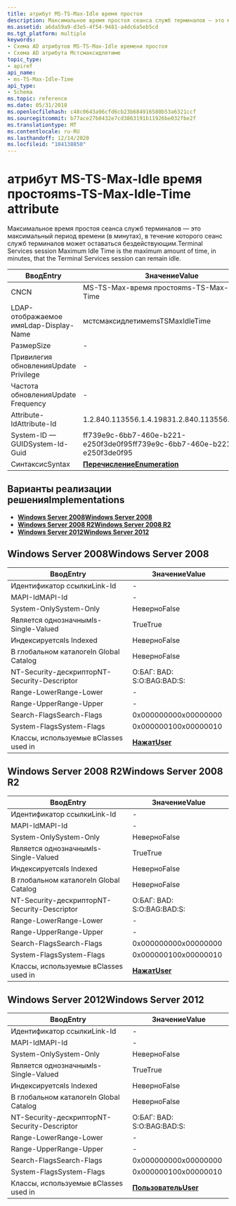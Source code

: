 ```yaml
---
title: атрибут MS-TS-Max-Idle время простоя
description: Максимальное время простоя сеанса служб терминалов — это максимальный период времени (в минутах), в течение которого сеанс служб терминалов может оставаться бездействующим.
ms.assetid: a6da59a9-d3e5-4f54-9481-a4dc6a5eb5cd
ms.tgt_platform: multiple
keywords:
- Схема AD атрибутов MS-TS-Max-Idle времени простоя
- Схема AD атрибута Мстсмаксидлетиме
topic_type:
- apiref
api_name:
- ms-TS-Max-Idle-Time
api_type:
- Schema
ms.topic: reference
ms.date: 05/31/2018
ms.openlocfilehash: c48c0643a96cfd6cb23b684916580b53a6321ccf
ms.sourcegitcommit: b77ace27b0432e7cd3863191b11926be032fbe2f
ms.translationtype: MT
ms.contentlocale: ru-RU
ms.lasthandoff: 12/14/2020
ms.locfileid: "104138850"
---
```

# <a name="ms-ts-max-idle-time-attribute"></a><span data-ttu-id="fd6f6-105">атрибут MS-TS-Max-Idle время простоя</span><span class="sxs-lookup"><span data-stu-id="fd6f6-105">ms-TS-Max-Idle-Time attribute</span></span>

<span data-ttu-id="fd6f6-106">Максимальное время простоя сеанса служб терминалов — это максимальный период времени (в минутах), в течение которого сеанс служб терминалов может оставаться бездействующим.</span><span class="sxs-lookup"><span data-stu-id="fd6f6-106">Terminal Services session Maximum Idle Time is the maximum amount of time, in minutes, that the Terminal Services session can remain idle.</span></span>



| <span data-ttu-id="fd6f6-107">Ввод</span><span class="sxs-lookup"><span data-stu-id="fd6f6-107">Entry</span></span> | <span data-ttu-id="fd6f6-108">Значение</span><span class="sxs-lookup"><span data-stu-id="fd6f6-108">Value</span></span> |
|-------------------|--------------------------------------|
| <span data-ttu-id="fd6f6-109">CN</span><span class="sxs-lookup"><span data-stu-id="fd6f6-109">CN</span></span>                | <span data-ttu-id="fd6f6-110">MS-TS-Max-время простоя</span><span class="sxs-lookup"><span data-stu-id="fd6f6-110">ms-TS-Max-Idle-Time</span></span>                  |
| <span data-ttu-id="fd6f6-111">LDAP-отображаемое имя</span><span class="sxs-lookup"><span data-stu-id="fd6f6-111">Ldap-Display-Name</span></span> | <span data-ttu-id="fd6f6-112">мстсмаксидлетиме</span><span class="sxs-lookup"><span data-stu-id="fd6f6-112">msTSMaxIdleTime</span></span>                      |
| <span data-ttu-id="fd6f6-113">Размер</span><span class="sxs-lookup"><span data-stu-id="fd6f6-113">Size</span></span>              | \-                                   |
| <span data-ttu-id="fd6f6-114">Привилегия обновления</span><span class="sxs-lookup"><span data-stu-id="fd6f6-114">Update Privilege</span></span>  | \-                                   |
| <span data-ttu-id="fd6f6-115">Частота обновления</span><span class="sxs-lookup"><span data-stu-id="fd6f6-115">Update Frequency</span></span>  | \-                                   |
| <span data-ttu-id="fd6f6-116">Attribute-Id</span><span class="sxs-lookup"><span data-stu-id="fd6f6-116">Attribute-Id</span></span>      | <span data-ttu-id="fd6f6-117">1.2.840.113556.1.4.1983</span><span class="sxs-lookup"><span data-stu-id="fd6f6-117">1.2.840.113556.1.4.1983</span></span>              |
| <span data-ttu-id="fd6f6-118">System-ID — GUID</span><span class="sxs-lookup"><span data-stu-id="fd6f6-118">System-Id-Guid</span></span>    | <span data-ttu-id="fd6f6-119">ff739e9c-6bb7-460e-b221-e250f3de0f95</span><span class="sxs-lookup"><span data-stu-id="fd6f6-119">ff739e9c-6bb7-460e-b221-e250f3de0f95</span></span> |
| <span data-ttu-id="fd6f6-120">Синтаксис</span><span class="sxs-lookup"><span data-stu-id="fd6f6-120">Syntax</span></span>            | [<span data-ttu-id="fd6f6-121">**Перечисление**</span><span class="sxs-lookup"><span data-stu-id="fd6f6-121">**Enumeration**</span></span>](s-enumeration.md) |



## <a name="implementations"></a><span data-ttu-id="fd6f6-122">Варианты реализации решения</span><span class="sxs-lookup"><span data-stu-id="fd6f6-122">Implementations</span></span>

-   [<span data-ttu-id="fd6f6-123">**Windows Server 2008**</span><span class="sxs-lookup"><span data-stu-id="fd6f6-123">**Windows Server 2008**</span></span>](#windows-server-2008)
-   [<span data-ttu-id="fd6f6-124">**Windows Server 2008 R2**</span><span class="sxs-lookup"><span data-stu-id="fd6f6-124">**Windows Server 2008 R2**</span></span>](#windows-server-2008-r2)
-   [<span data-ttu-id="fd6f6-125">**Windows Server 2012**</span><span class="sxs-lookup"><span data-stu-id="fd6f6-125">**Windows Server 2012**</span></span>](#windows-server-2012)

## <a name="windows-server-2008"></a><span data-ttu-id="fd6f6-126">Windows Server 2008</span><span class="sxs-lookup"><span data-stu-id="fd6f6-126">Windows Server 2008</span></span>



| <span data-ttu-id="fd6f6-127">Ввод</span><span class="sxs-lookup"><span data-stu-id="fd6f6-127">Entry</span></span> | <span data-ttu-id="fd6f6-128">Значение</span><span class="sxs-lookup"><span data-stu-id="fd6f6-128">Value</span></span> |
|------------------------|-----------------------------------|
| <span data-ttu-id="fd6f6-129">Идентификатор ссылки</span><span class="sxs-lookup"><span data-stu-id="fd6f6-129">Link-Id</span></span>                | \-                                |
| <span data-ttu-id="fd6f6-130">MAPI-Id</span><span class="sxs-lookup"><span data-stu-id="fd6f6-130">MAPI-Id</span></span>                | \-                                |
| <span data-ttu-id="fd6f6-131">System-Only</span><span class="sxs-lookup"><span data-stu-id="fd6f6-131">System-Only</span></span>            | <span data-ttu-id="fd6f6-132">Неверно</span><span class="sxs-lookup"><span data-stu-id="fd6f6-132">False</span></span>                             |
| <span data-ttu-id="fd6f6-133">Является однозначным</span><span class="sxs-lookup"><span data-stu-id="fd6f6-133">Is-Single-Valued</span></span>       | <span data-ttu-id="fd6f6-134">True</span><span class="sxs-lookup"><span data-stu-id="fd6f6-134">True</span></span>                              |
| <span data-ttu-id="fd6f6-135">Индексируется</span><span class="sxs-lookup"><span data-stu-id="fd6f6-135">Is Indexed</span></span>             | <span data-ttu-id="fd6f6-136">Неверно</span><span class="sxs-lookup"><span data-stu-id="fd6f6-136">False</span></span>                             |
| <span data-ttu-id="fd6f6-137">В глобальном каталоге</span><span class="sxs-lookup"><span data-stu-id="fd6f6-137">In Global Catalog</span></span>      | <span data-ttu-id="fd6f6-138">Неверно</span><span class="sxs-lookup"><span data-stu-id="fd6f6-138">False</span></span>                             |
| <span data-ttu-id="fd6f6-139">NT-Security-дескриптор</span><span class="sxs-lookup"><span data-stu-id="fd6f6-139">NT-Security-Descriptor</span></span> | <span data-ttu-id="fd6f6-140">О:БАГ: BAD: S:</span><span class="sxs-lookup"><span data-stu-id="fd6f6-140">O:BAG:BAD:S:</span></span>                      |
| <span data-ttu-id="fd6f6-141">Range-Lower</span><span class="sxs-lookup"><span data-stu-id="fd6f6-141">Range-Lower</span></span>            | \-                                |
| <span data-ttu-id="fd6f6-142">Range-Upper</span><span class="sxs-lookup"><span data-stu-id="fd6f6-142">Range-Upper</span></span>            | \-                                |
| <span data-ttu-id="fd6f6-143">Search-Flags</span><span class="sxs-lookup"><span data-stu-id="fd6f6-143">Search-Flags</span></span>           | <span data-ttu-id="fd6f6-144">0x00000000</span><span class="sxs-lookup"><span data-stu-id="fd6f6-144">0x00000000</span></span>                        |
| <span data-ttu-id="fd6f6-145">System-Flags</span><span class="sxs-lookup"><span data-stu-id="fd6f6-145">System-Flags</span></span>           | <span data-ttu-id="fd6f6-146">0x00000010</span><span class="sxs-lookup"><span data-stu-id="fd6f6-146">0x00000010</span></span>                        |
| <span data-ttu-id="fd6f6-147">Классы, используемые в</span><span class="sxs-lookup"><span data-stu-id="fd6f6-147">Classes used in</span></span>        | [<span data-ttu-id="fd6f6-148">**Нажат**</span><span class="sxs-lookup"><span data-stu-id="fd6f6-148">**User**</span></span>](c-user.md)<br/> |



## <a name="windows-server-2008-r2"></a><span data-ttu-id="fd6f6-149">Windows Server 2008 R2</span><span class="sxs-lookup"><span data-stu-id="fd6f6-149">Windows Server 2008 R2</span></span>



| <span data-ttu-id="fd6f6-150">Ввод</span><span class="sxs-lookup"><span data-stu-id="fd6f6-150">Entry</span></span> | <span data-ttu-id="fd6f6-151">Значение</span><span class="sxs-lookup"><span data-stu-id="fd6f6-151">Value</span></span> |
|------------------------|-----------------------------------|
| <span data-ttu-id="fd6f6-152">Идентификатор ссылки</span><span class="sxs-lookup"><span data-stu-id="fd6f6-152">Link-Id</span></span>                | \-                                |
| <span data-ttu-id="fd6f6-153">MAPI-Id</span><span class="sxs-lookup"><span data-stu-id="fd6f6-153">MAPI-Id</span></span>                | \-                                |
| <span data-ttu-id="fd6f6-154">System-Only</span><span class="sxs-lookup"><span data-stu-id="fd6f6-154">System-Only</span></span>            | <span data-ttu-id="fd6f6-155">Неверно</span><span class="sxs-lookup"><span data-stu-id="fd6f6-155">False</span></span>                             |
| <span data-ttu-id="fd6f6-156">Является однозначным</span><span class="sxs-lookup"><span data-stu-id="fd6f6-156">Is-Single-Valued</span></span>       | <span data-ttu-id="fd6f6-157">True</span><span class="sxs-lookup"><span data-stu-id="fd6f6-157">True</span></span>                              |
| <span data-ttu-id="fd6f6-158">Индексируется</span><span class="sxs-lookup"><span data-stu-id="fd6f6-158">Is Indexed</span></span>             | <span data-ttu-id="fd6f6-159">Неверно</span><span class="sxs-lookup"><span data-stu-id="fd6f6-159">False</span></span>                             |
| <span data-ttu-id="fd6f6-160">В глобальном каталоге</span><span class="sxs-lookup"><span data-stu-id="fd6f6-160">In Global Catalog</span></span>      | <span data-ttu-id="fd6f6-161">Неверно</span><span class="sxs-lookup"><span data-stu-id="fd6f6-161">False</span></span>                             |
| <span data-ttu-id="fd6f6-162">NT-Security-дескриптор</span><span class="sxs-lookup"><span data-stu-id="fd6f6-162">NT-Security-Descriptor</span></span> | <span data-ttu-id="fd6f6-163">О:БАГ: BAD: S:</span><span class="sxs-lookup"><span data-stu-id="fd6f6-163">O:BAG:BAD:S:</span></span>                      |
| <span data-ttu-id="fd6f6-164">Range-Lower</span><span class="sxs-lookup"><span data-stu-id="fd6f6-164">Range-Lower</span></span>            | \-                                |
| <span data-ttu-id="fd6f6-165">Range-Upper</span><span class="sxs-lookup"><span data-stu-id="fd6f6-165">Range-Upper</span></span>            | \-                                |
| <span data-ttu-id="fd6f6-166">Search-Flags</span><span class="sxs-lookup"><span data-stu-id="fd6f6-166">Search-Flags</span></span>           | <span data-ttu-id="fd6f6-167">0x00000000</span><span class="sxs-lookup"><span data-stu-id="fd6f6-167">0x00000000</span></span>                        |
| <span data-ttu-id="fd6f6-168">System-Flags</span><span class="sxs-lookup"><span data-stu-id="fd6f6-168">System-Flags</span></span>           | <span data-ttu-id="fd6f6-169">0x00000010</span><span class="sxs-lookup"><span data-stu-id="fd6f6-169">0x00000010</span></span>                        |
| <span data-ttu-id="fd6f6-170">Классы, используемые в</span><span class="sxs-lookup"><span data-stu-id="fd6f6-170">Classes used in</span></span>        | [<span data-ttu-id="fd6f6-171">**Нажат**</span><span class="sxs-lookup"><span data-stu-id="fd6f6-171">**User**</span></span>](c-user.md)<br/> |



## <a name="windows-server-2012"></a><span data-ttu-id="fd6f6-172">Windows Server 2012</span><span class="sxs-lookup"><span data-stu-id="fd6f6-172">Windows Server 2012</span></span>



| <span data-ttu-id="fd6f6-173">Ввод</span><span class="sxs-lookup"><span data-stu-id="fd6f6-173">Entry</span></span> | <span data-ttu-id="fd6f6-174">Значение</span><span class="sxs-lookup"><span data-stu-id="fd6f6-174">Value</span></span> |
|------------------------|-----------------------------------|
| <span data-ttu-id="fd6f6-175">Идентификатор ссылки</span><span class="sxs-lookup"><span data-stu-id="fd6f6-175">Link-Id</span></span>                | \-                                |
| <span data-ttu-id="fd6f6-176">MAPI-Id</span><span class="sxs-lookup"><span data-stu-id="fd6f6-176">MAPI-Id</span></span>                | \-                                |
| <span data-ttu-id="fd6f6-177">System-Only</span><span class="sxs-lookup"><span data-stu-id="fd6f6-177">System-Only</span></span>            | <span data-ttu-id="fd6f6-178">Неверно</span><span class="sxs-lookup"><span data-stu-id="fd6f6-178">False</span></span>                             |
| <span data-ttu-id="fd6f6-179">Является однозначным</span><span class="sxs-lookup"><span data-stu-id="fd6f6-179">Is-Single-Valued</span></span>       | <span data-ttu-id="fd6f6-180">True</span><span class="sxs-lookup"><span data-stu-id="fd6f6-180">True</span></span>                              |
| <span data-ttu-id="fd6f6-181">Индексируется</span><span class="sxs-lookup"><span data-stu-id="fd6f6-181">Is Indexed</span></span>             | <span data-ttu-id="fd6f6-182">Неверно</span><span class="sxs-lookup"><span data-stu-id="fd6f6-182">False</span></span>                             |
| <span data-ttu-id="fd6f6-183">В глобальном каталоге</span><span class="sxs-lookup"><span data-stu-id="fd6f6-183">In Global Catalog</span></span>      | <span data-ttu-id="fd6f6-184">Неверно</span><span class="sxs-lookup"><span data-stu-id="fd6f6-184">False</span></span>                             |
| <span data-ttu-id="fd6f6-185">NT-Security-дескриптор</span><span class="sxs-lookup"><span data-stu-id="fd6f6-185">NT-Security-Descriptor</span></span> | <span data-ttu-id="fd6f6-186">О:БАГ: BAD: S:</span><span class="sxs-lookup"><span data-stu-id="fd6f6-186">O:BAG:BAD:S:</span></span>                      |
| <span data-ttu-id="fd6f6-187">Range-Lower</span><span class="sxs-lookup"><span data-stu-id="fd6f6-187">Range-Lower</span></span>            | \-                                |
| <span data-ttu-id="fd6f6-188">Range-Upper</span><span class="sxs-lookup"><span data-stu-id="fd6f6-188">Range-Upper</span></span>            | \-                                |
| <span data-ttu-id="fd6f6-189">Search-Flags</span><span class="sxs-lookup"><span data-stu-id="fd6f6-189">Search-Flags</span></span>           | <span data-ttu-id="fd6f6-190">0x00000000</span><span class="sxs-lookup"><span data-stu-id="fd6f6-190">0x00000000</span></span>                        |
| <span data-ttu-id="fd6f6-191">System-Flags</span><span class="sxs-lookup"><span data-stu-id="fd6f6-191">System-Flags</span></span>           | <span data-ttu-id="fd6f6-192">0x00000010</span><span class="sxs-lookup"><span data-stu-id="fd6f6-192">0x00000010</span></span>                        |
| <span data-ttu-id="fd6f6-193">Классы, используемые в</span><span class="sxs-lookup"><span data-stu-id="fd6f6-193">Classes used in</span></span>        | [<span data-ttu-id="fd6f6-194">**Пользователь**</span><span class="sxs-lookup"><span data-stu-id="fd6f6-194">**User**</span></span>](c-user.md)<br/> |



 

 





